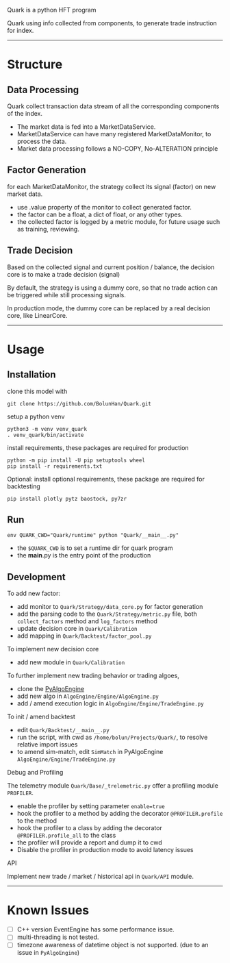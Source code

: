 Quark is a python HFT program

Quark using info collected from components, to generate trade instruction for index.

---

# Structure

## Data Processing

Quark collect transaction data stream of all the corresponding components of the index.
- The market data is fed into a MarketDataService.
- MarketDataService can have many registered MarketDataMonitor, to process the data.
- Market data processing follows a NO-COPY, No-ALTERATION principle

## Factor Generation

for each MarketDataMonitor, the strategy collect its signal (factor) on new market data.
- use .value property of the monitor to collect generated factor.
- the factor can be a float, a dict of float, or any other types.
- the collected factor is logged by a metric module, for future usage such as training, reviewing.

## Trade Decision

Based on the collected signal and current position / balance, the decision core is to make a trade decision (signal)

By default, the strategy is using a dummy core, so that no trade action can be triggered while still processing signals.

In production mode, the dummy core can be replaced by a real decision core, like LinearCore.

---

# Usage

## Installation

clone this model with 

```shell
git clone https://github.com/BolunHan/Quark.git
```

setup a python venv

```shell
python3 -m venv venv_quark
. venv_quark/bin/activate
```

install requirements, these packages are required for production
```shell
python -m pip install -U pip setuptools wheel
pip install -r requirements.txt
```

Optional: install optional requirements, these package are required for backtesting 
```shell
pip install plotly pytz baostock, py7zr
```

## Run

```shell
env QUARK_CWD="Quark/runtime" python "Quark/__main__.py"
```

- the `$QUARK_CWD` is to set a runtime dir for quark program
- the __main__.py is the entry point of the production

## Development

To add new factor:
- add monitor to `Quark/Strategy/data_core.py` for factor generation
- add the parsing code to the `Quark/Strategy/metric.py` file, both `collect_factors` method and `log_factors` method
- update decision core in `Quark/Calibration`
- add mapping in `Quark/Backtest/factor_pool.py`

To implement new decision core
- add new module in `Quark/Calibration`

To further implement new trading behavior or trading algoes,
- clone the [PyAlgoEngine](https://github.com/BolunHan/PyAlgoEngine.git)
- add new algo in `AlgoEngine/Engine/AlgoEngine.py`
- add / amend execution logic in `AlgoEngine/Engine/TradeEngine.py`

To init / amend backtest
- edit `Quark/Backtest/__main__.py`
- run the script, with cwd as `/home/bolun/Projects/Quark/`, to resolve relative import issues
- to amend sim-match, edit `SimMatch` in PyAlgoEngine `AlgoEngine/Engine/TradeEngine.py`

Debug and Profiling

The telemetry module `Quark/Base/_trelemetric.py` offer a profiling module `PROFILER`.
- enable the profiler by setting parameter `enable=true`
- hook the profiler to a method by adding the decorator `@PROFILER.profile` to the method
- hook the profiler to a class by adding the decorator `@PROFILER.profile_all` to the class
- the profiler will provide a report and dump it to cwd
- Disable the profiler in production mode to avoid latency issues

API

Implement new trade / market / historical api in `Quark/API` module.

---

# Known Issues

- [ ] C++ version EventEngine has some performance issue.
- [ ] multi-threading is not tested.
- [ ] timezone awareness of datetime object is not supported. (due to an issue in `PyAlgoEngine`)